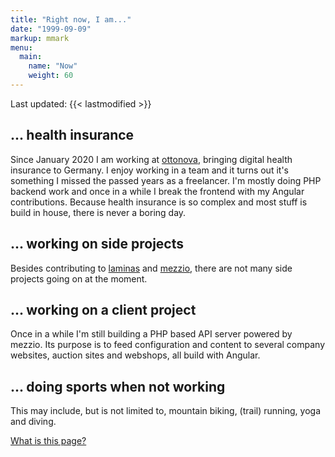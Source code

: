 ```yaml
---
title: "Right now, I am..."
date: "1999-09-09"
markup: mmark
menu:
  main:
    name: "Now"
    weight: 60
---
```


Last updated: {{< lastmodified >}}

## ... health insurance

Since January 2020 I am working at [ottonova](https://www.ottonova.de/), bringing digital health insurance to Germany. I 
enjoy working in a team and it turns out it's something I missed the passed years as a freelancer. I'm mostly doing PHP 
backend work and once in a while I break the frontend with my Angular contributions. Because health insurance is so
complex and most stuff is build in house, there is never a boring day.

## ... working on side projects

Besides contributing to [laminas](https://getlaminas.org/) and [mezzio](https://getmezzio.org/), there are not many side
projects going on at the moment.

## ... working on a client project

Once in a while I'm still building a PHP based API server powered by mezzio. Its purpose is to feed configuration and content to several company websites, auction sites and webshops, all build with Angular.

## ... doing sports when not working

This may include, but is not limited to, mountain biking, (trail) running, yoga and diving.

[What is this page?](https://nownownow.com/about)
